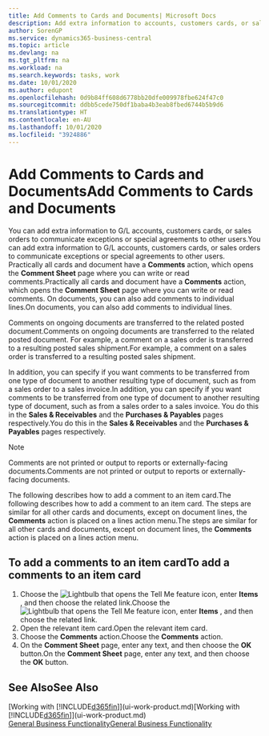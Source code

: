 ```yaml
---
title: Add Comments to Cards and Documents| Microsoft Docs
description: Add extra information to accounts, customers cards, or sales orders to communicate agreements, such as a special price or delivery method, to other users.
author: SorenGP
ms.service: dynamics365-business-central
ms.topic: article
ms.devlang: na
ms.tgt_pltfrm: na
ms.workload: na
ms.search.keywords: tasks, work
ms.date: 10/01/2020
ms.author: edupont
ms.openlocfilehash: 0d9b84ff608d6778bb20dfe009978fbe624f47c0
ms.sourcegitcommit: ddbb5cede750df1baba4b3eab8fbed6744b5b9d6
ms.translationtype: HT
ms.contentlocale: en-AU
ms.lasthandoff: 10/01/2020
ms.locfileid: "3924886"
---
```

# <a name="add-comments-to-cards-and-documents"></a><span data-ttu-id="e2d3a-103">Add Comments to Cards and Documents</span><span class="sxs-lookup"><span data-stu-id="e2d3a-103">Add Comments to Cards and Documents</span></span>
<span data-ttu-id="e2d3a-104">You can add extra information to G/L accounts, customers cards, or sales orders to communicate exceptions or special agreements to other users.</span><span class="sxs-lookup"><span data-stu-id="e2d3a-104">You can add extra information to G/L accounts, customers cards, or sales orders to communicate exceptions or special agreements to other users.</span></span>
<span data-ttu-id="e2d3a-105">Practically all cards and document have a **Comments** action, which opens the **Comment Sheet** page where you can write or read comments.</span><span class="sxs-lookup"><span data-stu-id="e2d3a-105">Practically all cards and document have a **Comments** action, which opens the **Comment Sheet** page where you can write or read comments.</span></span> <span data-ttu-id="e2d3a-106">On documents, you can also add comments to individual lines.</span><span class="sxs-lookup"><span data-stu-id="e2d3a-106">On documents, you can also add comments to individual lines.</span></span>

<span data-ttu-id="e2d3a-107">Comments on ongoing documents are transferred to the related posted document.</span><span class="sxs-lookup"><span data-stu-id="e2d3a-107">Comments on ongoing documents are transferred to the related posted document.</span></span> <span data-ttu-id="e2d3a-108">For example, a comment on a sales order is transferred to a resulting posted sales shipment.</span><span class="sxs-lookup"><span data-stu-id="e2d3a-108">For example, a comment on a sales order is transferred to a resulting posted sales shipment.</span></span>

<span data-ttu-id="e2d3a-109">In addition, you can specify if you want comments to be transferred from one type of document to another resulting type of document, such as from a sales order to a sales invoice.</span><span class="sxs-lookup"><span data-stu-id="e2d3a-109">In addition, you can specify if you want comments to be transferred from one type of document to another resulting type of document, such as from a sales order to a sales invoice.</span></span> <span data-ttu-id="e2d3a-110">You do this in the **Sales & Receivables** and the **Purchases & Payables** pages respectively.</span><span class="sxs-lookup"><span data-stu-id="e2d3a-110">You do this in the **Sales & Receivables** and the **Purchases & Payables** pages respectively.</span></span>

> [!NOTE]
> <span data-ttu-id="e2d3a-111">Comments are not printed or output to reports or externally-facing documents.</span><span class="sxs-lookup"><span data-stu-id="e2d3a-111">Comments are not printed or output to reports or externally-facing documents.</span></span>

<span data-ttu-id="e2d3a-112">The following describes how to add a comment to an item card.</span><span class="sxs-lookup"><span data-stu-id="e2d3a-112">The following describes how to add a comment to an item card.</span></span> <span data-ttu-id="e2d3a-113">The steps are similar for all other cards and documents, except on document lines, the **Comments** action is placed on a lines action menu.</span><span class="sxs-lookup"><span data-stu-id="e2d3a-113">The steps are similar for all other cards and documents, except on document lines, the **Comments** action is placed on a lines action menu.</span></span>

## <a name="to-add-a-comments-to-an-item-card"></a><span data-ttu-id="e2d3a-114">To add a comments to an item card</span><span class="sxs-lookup"><span data-stu-id="e2d3a-114">To add a comments to an item card</span></span>
1. <span data-ttu-id="e2d3a-115">Choose the ![Lightbulb that opens the Tell Me feature](media/ui-search/search_small.png "Tell me what you want to do") icon, enter **Items** , and then choose the related link.</span><span class="sxs-lookup"><span data-stu-id="e2d3a-115">Choose the ![Lightbulb that opens the Tell Me feature](media/ui-search/search_small.png "Tell me what you want to do") icon, enter **Items** , and then choose the related link.</span></span>
2. <span data-ttu-id="e2d3a-116">Open the relevant item card.</span><span class="sxs-lookup"><span data-stu-id="e2d3a-116">Open the relevant item card.</span></span>
3. <span data-ttu-id="e2d3a-117">Choose the **Comments** action.</span><span class="sxs-lookup"><span data-stu-id="e2d3a-117">Choose the **Comments** action.</span></span>
4. <span data-ttu-id="e2d3a-118">On the **Comment Sheet** page, enter any text, and then choose the **OK** button.</span><span class="sxs-lookup"><span data-stu-id="e2d3a-118">On the **Comment Sheet** page, enter any text, and then choose the **OK** button.</span></span>

## <a name="see-also"></a><span data-ttu-id="e2d3a-119">See Also</span><span class="sxs-lookup"><span data-stu-id="e2d3a-119">See Also</span></span>
<span data-ttu-id="e2d3a-120">[Working with [!INCLUDE[d365fin](includes/d365fin_md.md)]](ui-work-product.md)</span><span class="sxs-lookup"><span data-stu-id="e2d3a-120">[Working with [!INCLUDE[d365fin](includes/d365fin_md.md)]](ui-work-product.md)</span></span>  
[<span data-ttu-id="e2d3a-121">General Business Functionality</span><span class="sxs-lookup"><span data-stu-id="e2d3a-121">General Business Functionality</span></span>](ui-across-business-areas.md)
